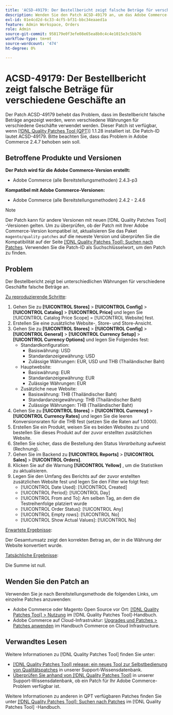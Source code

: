 ```yaml
---
title: 'ACSD-49179: Der Bestellbericht zeigt falsche Beträge für verschiedene Geschäfte an.'
description: Wenden Sie den Patch ACSD-49179 an, um das Adobe Commerce-Problem zu beheben, bei dem im Bestellbericht falsche Beträge angezeigt werden, wenn verschiedene Währungen für verschiedene Geschäfte verwendet werden.
exl-id: 01e4cd2d-6c33-4cf5-bf31-bbc34eaaed1a
feature: Admin Workspace, Orders
role: Admin
source-git-commit: 958179e0f3efe08e65ea8b0c4c4e1015e3c5bb76
workflow-type: tm+mt
source-wordcount: '474'
ht-degree: 0%

---
```


# ACSD-49179: Der Bestellbericht zeigt falsche Beträge für verschiedene Geschäfte an

Der Patch ACSD-49179 behebt das Problem, dass im Bestellbericht falsche Beträge angezeigt werden, wenn verschiedene Währungen für verschiedene Geschäfte verwendet werden. Dieser Patch ist verfügbar, wenn [[!DNL Quality Patches Tool (QPT)]](/help/announcements/adobe-commerce-announcements/magento-quality-patches-released-new-tool-to-self-serve-quality-patches.md) 1.1.28 installiert ist. Die Patch-ID lautet ACSD-49179. Bitte beachten Sie, dass das Problem in Adobe Commerce 2.4.7 behoben sein soll.

## Betroffene Produkte und Versionen

**Der Patch wird für die Adobe Commerce-Version erstellt:**

* Adobe Commerce (alle Bereitstellungsmethoden) 2.4.3-p3

**Kompatibel mit Adobe Commerce-Versionen:**

* Adobe Commerce (alle Bereitstellungsmethoden) 2.4.2 - 2.4.6

>[!NOTE]
>
>Der Patch kann für andere Versionen mit neuen [!DNL Quality Patches Tool] -Versionen gelten. Um zu überprüfen, ob der Patch mit Ihrer Adobe Commerce-Version kompatibel ist, aktualisieren Sie das Paket `magento/quality-patches` auf die neueste Version und überprüfen Sie die Kompatibilität auf der Seite [[!DNL Quality Patches Tool]: Suchen nach Patches](https://experienceleague.adobe.com/tools/commerce-quality-patches/index.html). Verwenden Sie die Patch-ID als Suchschlüsselwort, um den Patch zu finden.

## Problem

Der Bestellbericht zeigt bei unterschiedlichen Währungen für verschiedene Geschäfte falsche Beträge an.

<u>Zu reproduzierende Schritte</u>:

1. Gehen Sie zu **[!UICONTROL Stores]** > **[!UICONTROL Config]** > **[!UICONTROL Catalog]** > **[!UICONTROL Price]** und legen Sie [!UICONTROL Catalog Price Scope] = [!UICONTROL Website] fest.
1. Erstellen Sie eine zusätzliche Website-, Store- und Store-Ansicht.
1. Gehen Sie zu **[!UICONTROL Stores]** > **[!UICONTROL Config]** > **[!UICONTROL General]** > **[!UICONTROL Currency Setup]** > **[!UICONTROL Currency Options]** und legen Sie Folgendes fest:
   * Standardkonfiguration:
      * Basiswährung: USD
      * Standardanzeigewährung: USD
      * Zulässige Währungen: EUR, USD und THB (Thailändischer Baht)
   * Hauptwebsite:
      * Basiswährung: EUR
      * Standardanzeigewährung: EUR
      * Zulässige Währungen: EUR
   * Zusätzliche neue Website:
      * Basiswährung: THB (Thailändischer Baht)
      * Standardanzeigewährung: THB (Thailändischer Baht)
      * Zulässige Währungen: THB (Thailändischer Baht)
1. Gehen Sie zu **[!UICONTROL Stores]** > **[!UICONTROL Currency]** > **[!UICONTROL Currency Rates]** und legen Sie die leeren Konversionsraten für die THB fest (setzen Sie die Raten auf 1.0000).
1. Erstellen Sie ein Produkt, weisen Sie es beiden Websites zu und bestellen Sie dieses Produkt auf der zuvor erstellten zusätzlichen Website.
1. Stellen Sie sicher, dass die Bestellung den Status *Verarbeitung* aufweist (Rechnung).
1. Gehen Sie im Backend zu **[!UICONTROL Reports]** > **[!UICONTROL Sales]** > **[!UICONTROL Orders]**.
1. Klicken Sie auf die Warnung **[!UICONTROL Yellow]** , um die Statistiken zu aktualisieren.
1. Legen Sie den Umfang des Berichts auf der zuvor erstellten zusätzlichen Website fest und legen Sie den Filter wie folgt fest:
   * [!UICONTROL Date Used]: [!UICONTROL Created]
   * [!UICONTROL Period]: [!UICONTROL Day]
   * [!UICONTROL From and To]: Am selben Tag, an dem die Testreihenfolge platziert wurde
   * [!UICONTROL Order Status]: [!UICONTROL Any]
   * [!UICONTROL Empty rows]: [!UICONTROL No]
   * [!UICONTROL Show Actual Values]: [!UICONTROL No]

<u>Erwartete Ergebnisse</u>:

Der Gesamtumsatz zeigt den korrekten Betrag an, der in die Währung der Website konvertiert wurde.

<u>Tatsächliche Ergebnisse</u>:

Die Summe ist null.

## Wenden Sie den Patch an

Verwenden Sie je nach Bereitstellungsmethode die folgenden Links, um einzelne Patches anzuwenden:

* Adobe Commerce oder Magento Open Source vor Ort: [[!DNL Quality Patches Tool] > Nutzung](https://experienceleague.adobe.com/docs/commerce-operations/tools/quality-patches-tool/usage.html) im [!DNL Quality Patches Tool]-Handbuch.
* Adobe Commerce auf Cloud-Infrastruktur: [Upgrades und Patches > Patches anwenden](https://experienceleague.adobe.com/docs/commerce-cloud-service/user-guide/develop/upgrade/apply-patches.html) im Handbuch Commerce on Cloud Infrastructure.

## Verwandtes Lesen

Weitere Informationen zu [!DNL Quality Patches Tool] finden Sie unter:

* [[!DNL Quality Patches Tool] release: ein neues Tool zur Selbstbedienung von Qualitätspatches](/help/announcements/adobe-commerce-announcements/magento-quality-patches-released-new-tool-to-self-serve-quality-patches.md) in unserer Support-Wissensdatenbank.
* [Überprüfen Sie anhand von  [!DNL Quality Patches Tool]](/help/support-tools/patches-available-in-qpt-tool/check-patch-for-magento-issue-with-magento-quality-patches.md) in unserer Support-Wissensdatenbank, ob ein Patch für Ihr Adobe Commerce-Problem verfügbar ist.

Weitere Informationen zu anderen in QPT verfügbaren Patches finden Sie unter [[!DNL Quality Patches Tool]: Suchen nach Patches](https://experienceleague.adobe.com/tools/commerce-quality-patches/index.html) im [!DNL Quality Patches Tool] -Handbuch.
